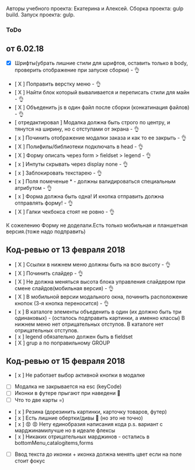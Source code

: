 Авторы учебного проекта: Екатерина и Алексей.
 Сборка проекта: gulp build.
  Запуск проекта: gulp.  


### ToDo
## от 6.02.18
- [x] Шрифты(убрать лишние стили для шрифтов, оставить только в body, проверить отображение при запуске сборки) - 👌
- [ X ] Поправить верстку меню - 👌
- [ X ] Найти блок который вываливается и переписать стили для майн  - 👌
- [ X ] Объеденить js в один файл после сборки (конкатинация файлов) - 👌
- [ отредактировал ] Модалка должна быть строго по центру, и тянутся на ширину, но с отступами от экрана - 👌
- [ x ] Починить отображение модалки заказа и как то ее закрыть  - 👌
- [ X ] Полифилы/библиотеки подключать в head - 👌
- [ X ] Форму описать через form > fieldset > legend  - 👌
- [ x ] Инпуты скрывать через display none - 👌
- [ x ] Заблокировать текстарею - 👌
- [ х ] Поля помеченые * - должны валидироваться специальным атрибутом - 👌
- [ x ] Форма должна быть одна! И кнопка отправить должна отправлять форму! - 👌
- [ X ] Галки чекбокса стоят не ровно - 👌

К сожелению Форму не доделали.Есть только мобильная и планшетная версия.(тоже надо подправить)


## Код-ревью от 13 февраля 2018
- [ X ] Ссылки в нижнем меню должны быть на всю высоту - 👌
- [ X ] Починить слайдер - 👌
- [ X ] Не должна меняться высота блока управления слайдером при смене слайдов(мобильная версия) - 👌
- [ X ] В мобильной версии модального окна, починить расположение кнопок (3-я кнопка переносится) - 👌
- [ x ] В каталоге элементы объеденить в один (их должно быть три одинаковых) - (осталось подправить картинки, а именно классы)
В нижнем меню нет отрицательных отступов. В каталоге нет отрицательных отступов.
- [ x ] legend обязательно должен быть в fieldset
- [ X ] grup а по поправильному GROUP 

## Код-ревью от 15 февраля 2018
- [  x ] Не работает выбор активной кнопки в модалке
- [   ] Модалка не закрывается на esc (keyCode)
- [   ] Иконки в футере прыгают при наведени 💃
- [   ] Что то две карты =)
- [ x  ] Резина (дорезинить картинки, карточку товаров, футер)
- [ x  ] Есть лишние обертки/дивы 🤔 (но это не точно)
- [ x  ] 😡 😡 Нету единобразия написания кода p.s. вариант с марджинамилучше но в идеале флексы
- [ x  ] Никаких отрицательных марджинов - остались в bottomMenu,catalogitems,forms 
- [   ] Ввод текста до иконки + иконка должна менять цвет если на поле стоит фокус







 